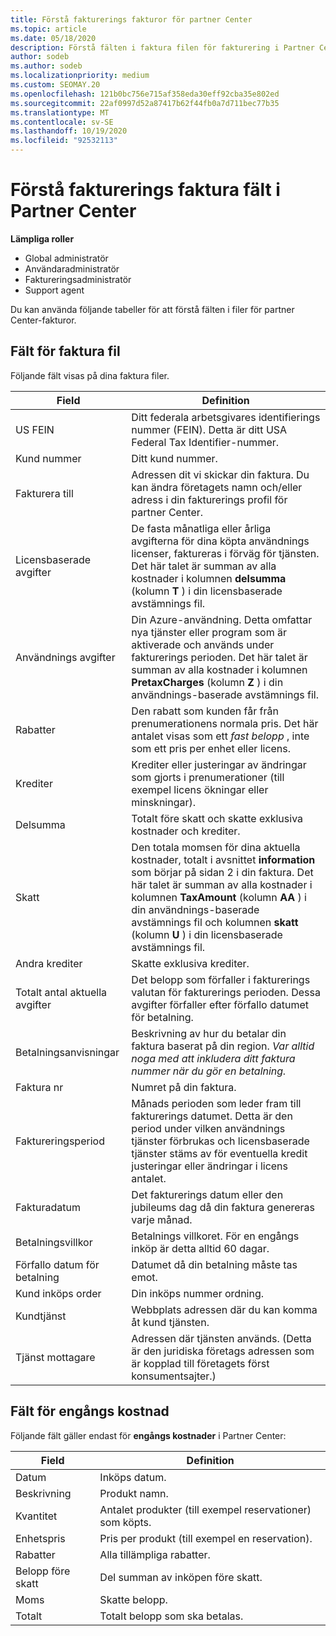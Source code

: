 ```yaml
---
title: Förstå fakturerings fakturor för partner Center
ms.topic: article
ms.date: 05/18/2020
description: Förstå fälten i faktura filen för fakturering i Partner Center. information omfattar fält och definitioner för alla faktura fält och en engångs avgift.
author: sodeb
ms.author: sodeb
ms.localizationpriority: medium
ms.custom: SEOMAY.20
ms.openlocfilehash: 121b0bc756e715af358eda30eff92cba35e802ed
ms.sourcegitcommit: 22af0997d52a87417b62f44fb0a7d711bec77b35
ms.translationtype: MT
ms.contentlocale: sv-SE
ms.lasthandoff: 10/19/2020
ms.locfileid: "92532113"
---
```

# <a name="understand-partner-center-billing-invoice-fields"></a>Förstå fakturerings faktura fält i Partner Center

**Lämpliga roller**

- Global administratör
- Användaradministratör
- Faktureringsadministratör
- Support agent

Du kan använda följande tabeller för att förstå fälten i filer för partner Center-fakturor.

## <a name="invoice-file-fields"></a>Fält för faktura fil

Följande fält visas på dina faktura filer.

| Field | Definition |
| ----- | ---------- |
| US FEIN | Ditt federala arbetsgivares identifierings nummer (FEIN). Detta är ditt USA Federal Tax Identifier-nummer. |
| Kund nummer | Ditt kund nummer. |
| Fakturera till | Adressen dit vi skickar din faktura. Du kan ändra företagets namn och/eller adress i din fakturerings profil för partner Center. |
| Licensbaserade avgifter | De fasta månatliga eller årliga avgifterna för dina köpta användnings licenser, faktureras i förväg för tjänsten. Det här talet är summan av alla kostnader i kolumnen **delsumma** (kolumn **T** ) i din licensbaserade avstämnings fil. |
| Användnings avgifter | Din Azure-användning. Detta omfattar nya tjänster eller program som är aktiverade och används under fakturerings perioden. Det här talet är summan av alla kostnader i kolumnen **PretaxCharges** (kolumn **Z** ) i din användnings-baserade avstämnings fil. |
| Rabatter | Den rabatt som kunden får från prenumerationens normala pris. Det här antalet visas som ett *fast belopp* , inte som ett pris per enhet eller licens. |
| Krediter | Krediter eller justeringar av ändringar som gjorts i prenumerationer (till exempel licens ökningar eller minskningar). |
| Delsumma | Totalt före skatt och skatte exklusiva kostnader och krediter. |
| Skatt | Den totala momsen för dina aktuella kostnader, totalt i avsnittet **information** som börjar på sidan 2 i din faktura. Det här talet är summan av alla kostnader i kolumnen **TaxAmount** (kolumn **AA** ) i din användnings-baserade avstämnings fil och kolumnen **skatt** (kolumn **U** ) i din licensbaserade avstämnings fil. |
| Andra krediter | Skatte exklusiva krediter. |
| Totalt antal aktuella avgifter | Det belopp som förfaller i fakturerings valutan för fakturerings perioden. Dessa avgifter förfaller efter förfallo datumet för betalning. |
| Betalningsanvisningar | Beskrivning av hur du betalar din faktura baserat på din region. *Var alltid noga med att inkludera ditt faktura nummer när du gör en betalning.* |
| Faktura nr | Numret på din faktura. |
| Faktureringsperiod | Månads perioden som leder fram till fakturerings datumet. Detta är den period under vilken användnings tjänster förbrukas och licensbaserade tjänster stäms av för eventuella kredit justeringar eller ändringar i licens antalet. |
| Fakturadatum | Det fakturerings datum eller den jubileums dag då din faktura genereras varje månad. |
| Betalningsvillkor | Betalnings villkoret. För en engångs inköp är detta alltid 60 dagar. |
| Förfallo datum för betalning | Datumet då din betalning måste tas emot. |
| Kund inköps order | Din inköps nummer ordning. |
| Kundtjänst | Webbplats adressen där du kan komma åt kund tjänsten. |
| Tjänst mottagare | Adressen där tjänsten används. (Detta är den juridiska företags adressen som är kopplad till företagets först konsumentsajter.) |

## <a name="one-time-charges-fields"></a>Fält för engångs kostnad

Följande fält gäller endast för **engångs kostnader** i Partner Center:

| Field | Definition |
| ----- | ---------- |
| Datum | Inköps datum. |
| Beskrivning | Produkt namn. |
| Kvantitet | Antalet produkter (till exempel reservationer) som köpts. |
| Enhetspris | Pris per produkt (till exempel en reservation). |
| Rabatter | Alla tillämpliga rabatter. |
| Belopp före skatt | Del summan av inköpen före skatt. |
| Moms | Skatte belopp. |
| Totalt | Totalt belopp som ska betalas. |
